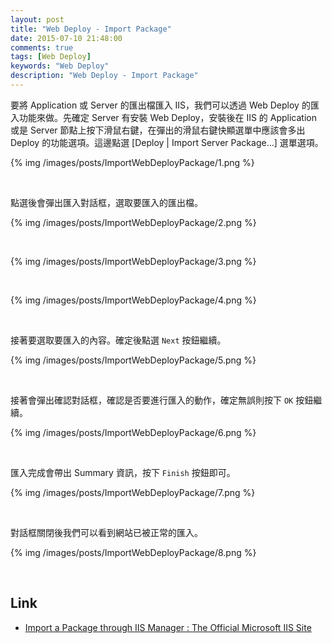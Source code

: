 ```yaml
---
layout: post
title: "Web Deploy - Import Package"
date: 2015-07-10 21:48:00
comments: true
tags: [Web Deploy]
keywords: "Web Deploy"
description: "Web Deploy - Import Package"
---
```


要將 Application 或 Server 的匯出檔匯入 IIS，我們可以透過 Web Deploy 的匯入功能來做。先確定 Server 有安裝 Web Deploy，安裝後在 IIS 的 Application 或是 Server 節點上按下滑鼠右鍵，在彈出的滑鼠右鍵快顯選單中應該會多出 Deploy 的功能選項。這邊點選 [Deploy | Import Server Package…] 選單選項。  

<!-- More -->


{% img /images/posts/ImportWebDeployPackage/1.png %}

<br/>


點選後會彈出匯入對話框，選取要匯入的匯出檔。  

{% img /images/posts/ImportWebDeployPackage/2.png %}

<br/>


{% img /images/posts/ImportWebDeployPackage/3.png %}

<br/>


{% img /images/posts/ImportWebDeployPackage/4.png %}

<br/>


接著要選取要匯入的內容。確定後點選 `Next` 按鈕繼續。  

{% img /images/posts/ImportWebDeployPackage/5.png %}

<br/>


接著會彈出確認對話框，確認是否要進行匯入的動作，確定無誤則按下 `OK` 按鈕繼續。  

{% img /images/posts/ImportWebDeployPackage/6.png %}

<br/>


匯入完成會帶出 Summary 資訊，按下 `Finish` 按鈕即可。  

{% img /images/posts/ImportWebDeployPackage/7.png %}

<br/>


對話框關閉後我們可以看到網站已被正常的匯入。  

{% img /images/posts/ImportWebDeployPackage/8.png %}

<br/>


Link
----
* [Import a Package through IIS Manager : The Official Microsoft IIS Site](http://www.iis.net/learn/publish/using-web-deploy/import-a-package-through-iis-manager)
